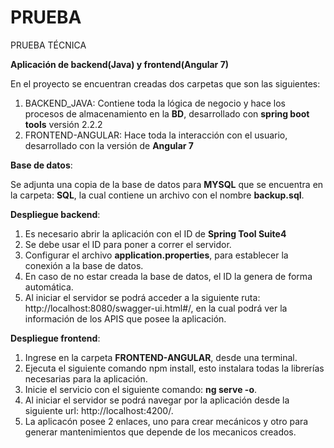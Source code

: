 # PRUEBA
PRUEBA TÉCNICA

**Aplicación de backend(Java) y frontend(Angular 7)** 

En el proyecto se encuentran creadas dos carpetas que son las siguientes: 

1. BACKEND_JAVA: Contiene toda la lógica de negocio y hace los procesos de almacenamiento en la **BD**, 
desarrollado con **spring boot tools** versión 2.2.2
2. FRONTEND-ANGULAR: Hace toda la interacción con el usuario, desarrollado con la versión de **Angular 7**

**Base de datos**:

Se adjunta una copia de la base de datos para **MYSQL** que se encuentra en la carpeta: **SQL**, 
la cual contiene un archivo con el nombre **backup.sql**.

**Despliegue backend**:

1. Es necesario abrir la aplicación con el ID de **Spring Tool Suite4**
2. Se debe usar el ID para poner a correr el servidor.
3. Configurar el archivo **application.properties**, para establecer la conexión a la base de datos.
3. En caso de no estar creada la base de datos, el ID la genera de forma automática.
4. Al iniciar el servidor se podrá acceder a la siguiente ruta: http://localhost:8080/swagger-ui.html#/, 
en la cual podrá ver la información de los APIS que posee la aplicación.

**Despliegue frontend**:

1. Ingrese en la carpeta **FRONTEND-ANGULAR**, desde una terminal.
2. Ejecuta el siguiente comando npm install, esto instalara todas la librerías necesarias para la aplicación.
3. Inicie el servicio con el siguiente comando: **ng serve -o**.
4. Al iniciar el servidor se podrá navegar por la aplicación desde la siguiente url: http://localhost:4200/.
5. La aplicacón posee 2 enlaces, uno para crear mecánicos y otro para generar mantenimientos que depende de los mecanicos creados.
